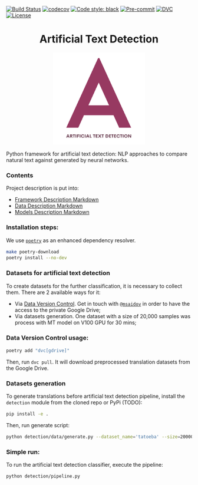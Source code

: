 [![Build Status][build_status_badge]](build_status_link)
[![codecov](https://codecov.io/gh/MaratSaidov/artificial-text-detection/branch/main/graph/badge.svg?token=HF8IQEADRU)](https://codecov.io/gh/MaratSaidov/artificial-text-detection)
[![Code style: black](https://img.shields.io/badge/code%20style-black-000000.svg)](https://github.com/psf/black)
[![Pre-commit](https://img.shields.io/badge/pre--commit-enabled-brightgreen?logo=pre-commit&logoColor=white)](https://github.com/MaratSaidov/artificial-text-detection/-/blob/master/.pre-commit-config.yaml)
[![DVC](https://img.shields.io/badge/-Data_Version_Control-white.svg?logo=data-version-control&style=social)](https://dvc.org/?utm_campaign=badge)
[![License](https://img.shields.io/github/license/maratsaidov/artificial-text-detection.svg)](https://github.com/maratsaidov/artificial-text-detection/blob/master/LICENSE)

<div align="center">

# Artificial Text Detection

<img src="https://raw.githubusercontent.com/MaratSaidov/artificial-text-detection/main/.github/images/atd.png" width="250" height="250">

</div>

Python framework for artificial text detection:
NLP approaches to compare natural text against generated by neural networks.




### Contents

Project description is put into:

- [Framework Description Markdown](https://github.com/MaratSaidov/artificial-text-detection/blob/main/detection/README.md)
- [Data Description Markdown](https://github.com/MaratSaidov/artificial-text-detection/blob/main/detection/data/README.md)
- [Models Description Markdown](https://github.com/MaratSaidov/artificial-text-detection/blob/main/detection/data/README.md)

### Installation steps:

We use [`poetry`](https://python-poetry.org/) as an enhanced dependency resolver.

```bash
make poetry-download
poetry install --no-dev
```

### Datasets for artificial text detection

To create datasets for the further classification, it is necessary to collect them.
There are 2 available ways for it:

- Via [Data Version Control](https://dvc.org/).
Get in touch with [`@msaidov`](https://t.me/msaidov) in order to have the access to the private Google Drive;
- Via datasets generation. One dataset with a size of 20,000 samples was process with MT model on V100 GPU for 30 mins;

### Data Version Control usage:

```bash
poetry add "dvc[gdrive]"
```

Then, run `dvc pull`. It will download preprocessed translation datasets
from the Google Drive.

### Datasets generation

To generate translations before artificial text detection pipeline,
install the `detection` module from the cloned repo or PyPi (TODO):
```bash
pip install -e .
```
Then, run generate script:
```bash
python detection/data/generate.py --dataset_name='tatoeba' --size=20000 --device='cuda:0'
```

### Simple run:

To run the artificial text detection classifier, execute the pipeline:

```bash
python detection/pipeline.py
```

[build_status_badge]: https://github.com/MaratSaidov/artificial-text-detection/actions/workflows/build.yml/badge.svg
[build_status_link]: https://github.com/MaratSaidov/artificial-text-detection/actions/workflows/build.yml
